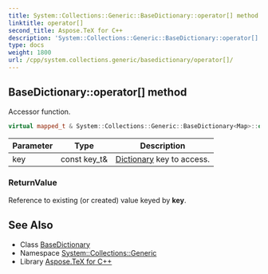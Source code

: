 ```yaml
---
title: System::Collections::Generic::BaseDictionary::operator[] method
linktitle: operator[]
second_title: Aspose.TeX for C++
description: 'System::Collections::Generic::BaseDictionary::operator[] method. Accessor function in C++.'
type: docs
weight: 1800
url: /cpp/system.collections.generic/basedictionary/operator[]/
---
```

## BaseDictionary::operator[] method


Accessor function.

```cpp
virtual mapped_t & System::Collections::Generic::BaseDictionary<Map>::operator[](const key_t &key)
```


| Parameter | Type | Description |
| --- | --- | --- |
| key | const key_t\& | [Dictionary](../../dictionary/) key to access. |

### ReturnValue

Reference to existing (or created) value keyed by **key**.

## See Also

* Class [BaseDictionary](../)
* Namespace [System::Collections::Generic](../../)
* Library [Aspose.TeX for C++](../../../)
